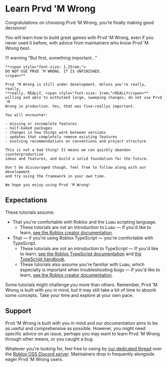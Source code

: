 # Learn Prvd 'M Wrong

Congratulations on choosing Prvd 'M Wrong, you’re finally making good decisions!

You will learn how to build great games with Prvd 'M Wrong, even if you never
used it before, with advice from maintainers who know Prvd 'M Wrong best.

!!! warning "But first, something important..."

    **<span style="font-size: 1.25rem;">
    DO NOT USE PRVD 'M WRONG. IT IS UNFINISHED.
    </span>**

    Prvd 'M Wrong is still under development. Unless you're really, really,
    **really, REALLY, <span style="font-size: 1rem;">REALLY</span>**
    willing and able to withstand large, sweeping changes, do not use Prvd 'M
    Wrong in production. Yes, that was five-reallys important.

    You will encounter:

    - missing or incomplete features
    - half-baked packages
    - changes in how things work between versions
    - updates that completely remove existing features
    - evolving recommendations on conventions and project structure

    This is not a bad thing! It means we can quickly abandon counterproductive
    ideas and features, and build a solid foundation for the future.

    Don't be discouraged though, feel free to follow along with our development
    and try using the framework in your own time.

    We hope you enjoy using Prvd 'M Wrong!

## Expectations

These tutorials assume:

- That you're comfortable with Roblox and the Luau scripting language.
  - These tutorials are not an introduction to Luau — If you'd like to learn,
    [see the Roblox creator documentation].
- That — if you're using Roblox TypeScript — you're comfortable with TypeScript.
  - These tutorials are not an introduction to TypeScript — If you'd like to
    learn, [see the Roblox TypeScript documentation] and
    [the TypeScript handbook].
  - These tutorials also assume you're familiar with Luau, which especially is
    important when troubleshooting bugs — If you'd like to learn,
    [see the Roblox creator documentation].

Some tutorials might challenge you more than others. Remember, Prvd 'M Wrong is
built with you in mind, but it may still take a bit of time to absorb some
concepts. Take your time and explore at your own pace.

[see the Roblox creator documentation]: https://create.roblox.com/docs
[see the Roblox TypeScript documentation]: https://roblox-ts.com/docs/
[the TypeScript handbook]: https://www.typescriptlang.org/docs/handbook/intro.html

## Support

Prvd 'M Wrong is built with you in mind and our documentation aims to be as
useful and comprehensive as possible. However, you might need specific advice on
an issue, perhaps you may want to learn Prvd 'M Wrong through other means, or
you caught a bug.

Whatever you're looking for, feel free to swing by [our dedicated thread] over
the [Roblox OSS Discord server]. Maintainers drop in frequently alongside eager
Prvd 'M Wrong users.

[our dedicated thread]: https://discord.com/channels/385151591524597761/1267055070374268969
[Roblox OSS Discord server]: https://discord.gg/VaDCnesCXj
